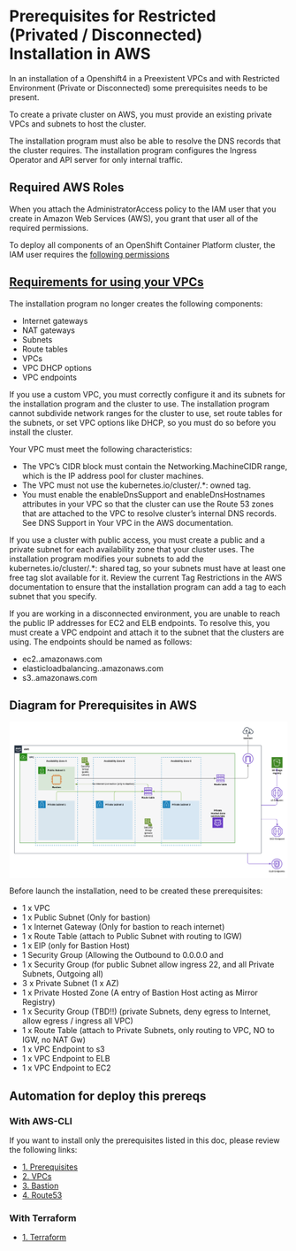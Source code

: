 # Prerequisites for Restricted (Privated / Disconnected) Installation in AWS

In an installation of a Openshift4 in a Preexistent VPCs and with Restricted Environment (Private
or Disconnected) some prerequisites needs to be present.

To create a private cluster on AWS, you must provide an existing private VPCs and subnets to host the cluster.

The installation program must also be able to resolve the DNS records that the cluster requires. The installation program configures the Ingress Operator and API server for only internal traffic.

## Required AWS Roles

When you attach the AdministratorAccess policy to the IAM user that you create in Amazon Web Services (AWS), you grant that user all of the required permissions.

To deploy all components of an OpenShift Container Platform cluster, the IAM user requires the [following permissions](https://docs.openshift.com/container-platform/4.7/installing/installing_aws/installing-aws-account.html#installation-aws-permissions_installing-aws-account)

## [Requirements for using your VPCs](https://docs.openshift.com/container-platform/4.5/installing/installing_aws/installing-aws-private.html#installation-custom-aws-vpc-requirements_installing-aws-private)

The installation program no longer creates the following components:

* Internet gateways
* NAT gateways
* Subnets
* Route tables
* VPCs
* VPC DHCP options
* VPC endpoints

If you use a custom VPC, you must correctly configure it and its subnets for the installation program and the cluster to use. The installation program cannot subdivide network ranges for the cluster to use, set route tables for the subnets, or set VPC options like DHCP, so you must do so before you install the cluster.

Your VPC must meet the following characteristics:

* The VPC’s CIDR block must contain the Networking.MachineCIDR range, which is the IP address pool for cluster machines.
* The VPC must not use the kubernetes.io/cluster/.*: owned tag.
* You must enable the enableDnsSupport and enableDnsHostnames attributes in your VPC so that the cluster can use the Route 53 zones that are attached to the VPC to resolve cluster’s internal DNS records. See DNS Support in Your VPC in the AWS documentation.

If you use a cluster with public access, you must create a public and a private subnet for each availability zone that your cluster uses. The installation program modifies your subnets to add the kubernetes.io/cluster/.*: shared tag, so your subnets must have at least one free tag slot available for it. Review the current Tag Restrictions in the AWS documentation to ensure that the installation program can add a tag to each subnet that you specify.

If you are working in a disconnected environment, you are unable to reach the public IP addresses for EC2 and ELB endpoints. To resolve this, you must create a VPC endpoint and attach it to the subnet that the clusters are using. The endpoints should be named as follows:

* ec2.<region>.amazonaws.com
* elasticloadbalancing.<region>.amazonaws.com
* s3.<region>.amazonaws.com

## Diagram for Prerequisites in AWS

<img align="center" width="750" src="pics/private_prerequisites.png">

Before launch the installation, need to be created these prerequisites:

* 1 x VPC 
* 1 x Public Subnet (Only for bastion)
* 1 x Internet Gateway (Only for bastion to reach internet)
* 1 x Route Table (attach to Public Subnet with routing to IGW)
* 1 x EIP (only for Bastion Host)
* 1 Security Group (Allowing the Outbound to 0.0.0.0 and 
* 1 x Security Group (for public Subnet allow ingress 22, and all Private Subnets, Outgoing all)
* 3 x Private Subnet (1 x AZ)
* 1 x Private Hosted Zone (A entry of Bastion Host acting as Mirror Registry)
* 1 x Security Group (TBD!!) (private Subnets, deny egress to Internet, allow egress / ingress all VPC)
* 1 x Route Table (attach to Private Subnets, only routing to VPC, NO to IGW, no NAT Gw)
* 1 x VPC Endpoint to s3
* 1 x VPC Endpoint to ELB
* 1 x VPC Endpoint to EC2

## Automation for deploy this prereqs

### With AWS-CLI 

If you want to install only the prerequisites listed in this doc, please review the following links:

* [1. Prerequisites](../aws-cli/common/1-prereqs.md)
* [2. VPCs](../aws-cli/common/2-vpcs.md)
* [3. Bastion](../aws-cli/common/4-install-bastion.md)
* [4. Route53](../aws-cli/common/5-route53.md)

### With Terraform 

* [1. Terraform](../tf/README.md)
